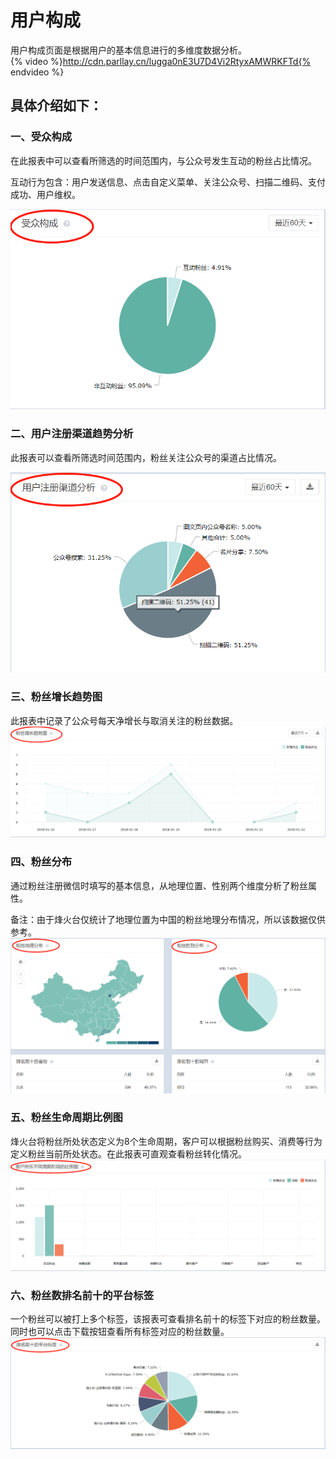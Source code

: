# 用户构成

用户构成页面是根据用户的基本信息进行的多维度数据分析。  
{% video %}http://cdn.parllay.cn/lugga0nE3U7D4Vi2RtyxAMWRKFTd{% endvideo %}

## 具体介绍如下：

### 一、受众构成

在此报表中可以查看所筛选的时间范围内，与公众号发生互动的粉丝占比情况。

互动行为包含：用户发送信息、点击自定义菜单、关注公众号、扫描二维码、支付成功、用户维权。  

![](/assets/1516589081%281%29.png)

### 二、用户注册渠道趋势分析

此报表可以查看所筛选时间范围内，粉丝关注公众号的渠道占比情况。  

![](/assets/1516342408%281%29.png)

### 三、粉丝增长趋势图

此报表中记录了公众号每天净增长与取消关注的粉丝数据。  
![](/assets/1516588591%281%29.png)

### 四、粉丝分布

通过粉丝注册微信时填写的基本信息，从地理位置、性别两个维度分析了粉丝属性。

备注：由于烽火台仅统计了地理位置为中国的粉丝地理分布情况，所以该数据仅供参考。  
![](/assets/1516344220%281%29.png)

### 五、粉丝生命周期比例图

烽火台将粉丝所处状态定义为8个生命周期，客户可以根据粉丝购买、消费等行为定义粉丝当前所处状态。在此报表可直观查看粉丝转化情况。  
![](/assets/1516344273%281%29.png)

### 六、粉丝数排名前十的平台标签

一个粉丝可以被打上多个标签，该报表可查看排名前十的标签下对应的粉丝数量。同时也可以点击下载按钮查看所有标签对应的粉丝数量。  
![](/assets/1516343890%281%29.png)

